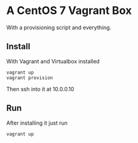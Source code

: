 # A CentOS 7 Vagrant Box

With a provisioning script and everything.

## Install

With Vagrant and Virtualbox installed

    vagrant up
    vagrant provision

Then ssh into it at 10.0.0.10

## Run

After installing it just run

    vagrant up
